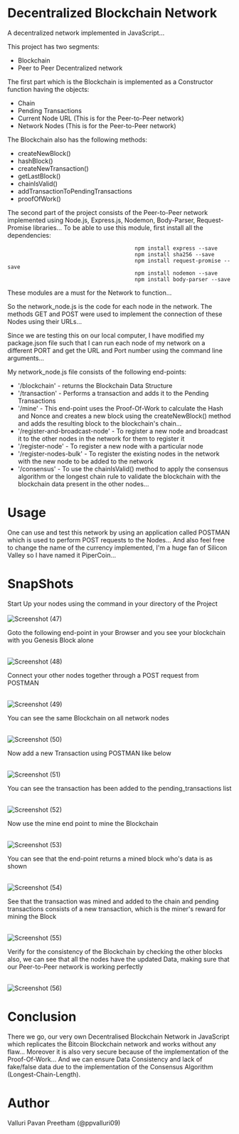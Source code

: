 # Decentralized Blockchain Network

A decentralized network implemented in JavaScript...

This project has two segments:
  
  - Blockchain
  - Peer to Peer Decentralized network
  
The first part which is the Blockchain is implemented as a Constructor function having the objects:
  
  - Chain
  - Pending Transactions
  - Current Node URL (This is for the Peer-to-Peer network)
  - Network Nodes (This is for the Peer-to-Peer network)
  
The Blockchain also has the following methods:

  - createNewBlock()
  - hashBlock()
  - createNewTransaction()
  - getLastBlock()
  - chainIsValid()
  - addTransactionToPendingTransactions
  - proofOfWork()
  
The second part of the project consists of the Peer-to-Peer network implemented using Node.js, Express.js, Nodemon, Body-Parser, Request-Promise libraries... To be able to use this module, first install all the dependencies:

                                            npm install express --save
                                            npm install sha256 --save
                                            npm install request-promise --save
                                            npm install nodemon --save
                                            npm install body-parser --save
                                                
These modules are a must for the Network to function...

So the network_node.js is the code for each node in the network. The methods GET and POST were used to implement the connection of these Nodes using their URLs...

Since we are testing this on our local computer, I have modified my package.json file such that I can run each node of my network on a different PORT and get the URL and Port number using the command line arguments...

My network_node.js file consists of the following end-points:

  - '/blockchain' - returns the Blockchain Data Structure
  - '/transaction' - Performs a transaction and adds it to the Pending Transactions
  - '/mine' - This end-point uses the Proof-Of-Work to calculate the Hash and Nonce and creates a new block using the createNewBlock() method and adds the resulting block to the blockchain's chain...
  - '/register-and-broadcast-node' - To register a new node and broadcast it to the other nodes in the network for them to register it
  - '/register-node' - To register a new node with a particular node
  - '/register-nodes-bulk' - To register the existing nodes in the network with the new node to be added to the network
  - '/consensus' - To use the chainIsValid() method to apply the consensus algorithm or the longest chain rule to validate the blockchain with the blockchain data present in the other nodes...
  
# Usage

One can use and test this network by using an application called POSTMAN which is used to perform POST requests to the Nodes...
And also feel free to change the name of the currency implemented, I'm a huge fan of Silicon Valley so I have named it PiperCoin...

# SnapShots

Start Up your nodes using the command in your directory of the Project<br/><br/>
![Screenshot (47)](https://user-images.githubusercontent.com/44934630/61467607-8a7c4080-a999-11e9-8c42-805ed26b8784.png)

Goto the following end-point in your Browser and you see your blockchain with you Genesis Block alone<br/><br/>

![Screenshot (48)](https://user-images.githubusercontent.com/44934630/61467635-936d1200-a999-11e9-852b-2b09f3e8b90b.png)

Connect your other nodes together through a POST request from POSTMAN<br/><br/>

![Screenshot (49)](https://user-images.githubusercontent.com/44934630/61467650-99fb8980-a999-11e9-8390-e629bf40db35.png)

You can see the same Blockchain on all network nodes<br/><br/>

![Screenshot (50)](https://user-images.githubusercontent.com/44934630/61467662-9ec03d80-a999-11e9-97b4-99913092b48f.png)

Now add a new Transaction using POSTMAN like below<br/><br/>

![Screenshot (51)](https://user-images.githubusercontent.com/44934630/61467680-a54eb500-a999-11e9-8d2e-8501c4f33be3.png)

You can see the transaction has been added to the pending_transactions list<br/><br/>

![Screenshot (52)](https://user-images.githubusercontent.com/44934630/61467689-ad0e5980-a999-11e9-8111-32de66e988f7.png)

Now use the mine end point to mine the Blockchain<br/><br/>

![Screenshot (53)](https://user-images.githubusercontent.com/44934630/61467696-b39cd100-a999-11e9-9161-f0a2dc78b3d3.png)

You can see that the end-point returns a mined block who's data is as shown<br/><br/>

![Screenshot (54)](https://user-images.githubusercontent.com/44934630/61467714-bac3df00-a999-11e9-8d00-e1abc0492cc9.png)

See that the transaction was mined and added to the chain and pending transactions consists of a new transaction, which is the miner's reward for mining the Block<br/><br/>

![Screenshot (55)](https://user-images.githubusercontent.com/44934630/61467725-c0b9c000-a999-11e9-8e43-57d0f96ce54d.png)

Verify for the consistency of the Blockchain by checking the other blocks also, we can see that all the nodes have the updated Data, making sure that our Peer-to-Peer network is working perfectly<br/><br/>

![Screenshot (56)](https://user-images.githubusercontent.com/44934630/61467739-c6170a80-a999-11e9-802e-0c885d2a206b.png)

# Conclusion

There we go, our very own Decentralised Blockchain Network in JavaScript which replicates the Bitcoin Blockchain network and works without any flaw... Moreover it is also very secure because of the implementation of the Proof-Of-Work... And we can ensure Data Consistency and lack of fake/false data due to the implementation of the Consensus Algorithm (Longest-Chain-Length).


# Author
Valluri Pavan Preetham (@ppvalluri09)
